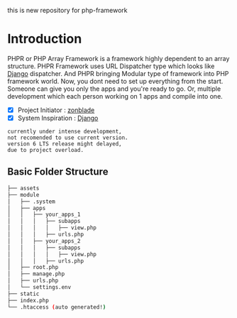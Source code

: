 this is new repository for php-framework

# Introduction

PHPR or PHP Array Framework is a framework highly dependent to an array structure. PHPR Framework uses URL Dispatcher type which looks like [Django](https://docs.djangoproject.com/en/3.2/topics/http/urls/) dispatcher. And PHPR bringing Modular type of framework into PHP framework world. Now, you dont need to set up everything from the start. Someone can give you only the apps and you're ready to go. Or, multiple development which each person working on 1 apps and compile into one.

- [x] Project Initiator : [zonblade](https://instagram.com/zonblade)
- [x] System Inspiration : [Django](https://docs.djangoproject.com/)

```
currently under intense development,
not recomended to use current version.
version 6 LTS release might delayed, 
due to project overload.
```

## Basic Folder Structure
```bash
├── assets
├── module
│   ├── .system
│   ├── apps
│   │   ├── your_apps_1
│   │   │   ├── subapps
│   │   │   │   ├── view.php
│   │   │   ├── urls.php
│   │   ├── your_apps_2
│   │   │   ├── subapps
│   │   │   │   ├── view.php
│   │   │   ├── urls.php
│   ├── root.php
│   ├── manage.php
│   ├── urls.php
│   └── settings.env
├── static
├── index.php
└── .htaccess (auto generated!)
```
